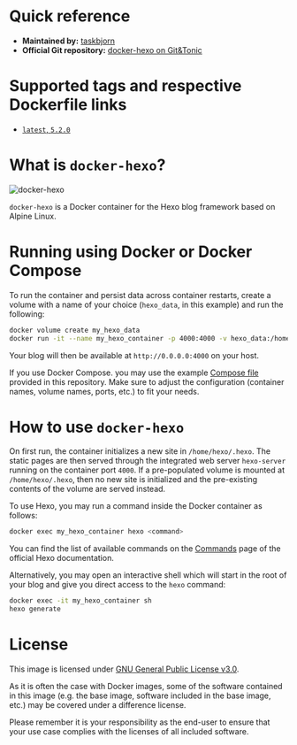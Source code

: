 # Quick reference

* **Maintained by:** [taskbjorn](https://git.dsme.cc/taskbjorn)
* **Official Git repository:** [docker-hexo on Git&Tonic](https://git.dsme.cc/taskbjorn/docker-hexo)

# Supported tags and respective Dockerfile links

* [`latest`, `5.2.0`](https://git.dsme.cc/taskbjorn/docker-hexo/build/latest/Dockerfile)

# What is `docker-hexo`?

![docker-hexo](https://git.dsme.cc/taskbjorn/docker-hexo/src/branch/main/docker-hexo.png)

`docker-hexo` is a Docker container for the Hexo blog framework based on Alpine Linux.

# Running using Docker or Docker Compose

To run the container and persist data across container restarts, create a volume with a name of your choice (`hexo_data`, in this example) and run the following:

```bash
docker volume create my_hexo_data
docker run -it --name my_hexo_container -p 4000:4000 -v hexo_data:/home/hexo/.hexo taskbjorn/hexo
```

Your blog will then be available at `http://0.0.0.0:4000` on your host.

If you use Docker Compose. you may use the example [Compose file](https://git.dsme.cc/taskbjorn/docker-hexo/compose/docker-compose.yml) provided in this repository. Make sure to adjust the configuration (container names, volume names, ports, etc.) to fit your needs.

# How to use `docker-hexo`

On first run, the container initializes a new site in `/home/hexo/.hexo`. The static pages are then served through the integrated web server `hexo-server` running on the container port `4000`. If a pre-populated volume is mounted at `/home/hexo/.hexo`, then no new site is initialized and the pre-existing contents of the volume are served instead.

To use Hexo, you may run a command inside the Docker container as follows:

```bash
docker exec my_hexo_container hexo <command>
```

You can find the list of available commands on the [Commands](https://hexo.io/docs/commands.html) page of the official Hexo documentation.

Alternatively, you may open an interactive shell which will start in the root of your blog and give you direct access to the `hexo` command:

```bash
docker exec -it my_hexo_container sh
hexo generate
```

# License

This image is licensed under [GNU General Public License v3.0](https://www.gnu.org/licenses/gpl-3.0.en.html).

As it is often the case with Docker images, some of the software contained in this image (e.g. the base image, software included in the base image, etc.) may be covered under a difference license.

Please remember it is your responsibility as the end-user to ensure that your use case complies with the licenses of all included software.